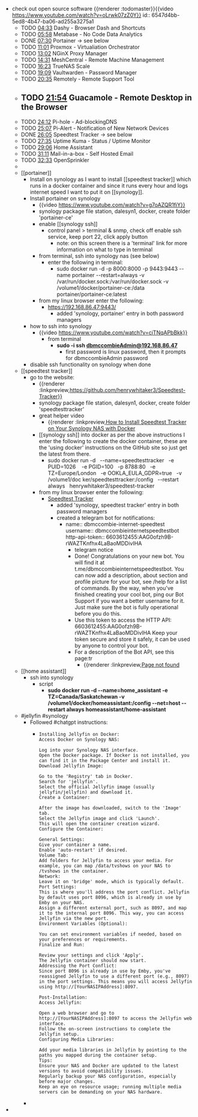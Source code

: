 - check out open source software {{renderer :todomaster}}{{video https://www.youtube.com/watch?v=oLrwk07zZ0Y}}
  id:: 6547d4bb-5ed8-4b47-ba06-ad255a3275a1
	- TODO [04:33](https://www.youtube.com/watch?v=oLrwk07zZ0Y&t=273s) Dashy - Browser Dash and Shortcuts
	- TODO [05:58](https://www.youtube.com/watch?v=oLrwk07zZ0Y&t=358s) Metabase - No Code Data Analytics
	- DONE [07:30](https://www.youtube.com/watch?v=oLrwk07zZ0Y&t=450s) Portainer -> see below
	- TODO [11:01](https://www.youtube.com/watch?v=oLrwk07zZ0Y&t=661s) Proxmox - Virtualiation Orchestrator
	- TODO [13:02](https://www.youtube.com/watch?v=oLrwk07zZ0Y&t=782s) NGinX Proxy Manager
	- TODO [14:31](https://www.youtube.com/watch?v=oLrwk07zZ0Y&t=871s) MeshCentral - Remote Machine Management
	- TODO [16:23](https://www.youtube.com/watch?v=oLrwk07zZ0Y&t=983s) TrueNAS Scale
	- TODO [19:09](https://www.youtube.com/watch?v=oLrwk07zZ0Y&t=1149s) Vaultwarden - Password Manager
	- TODO [20:35](https://www.youtube.com/watch?v=oLrwk07zZ0Y&t=1235s) Remotely - Remote Support Tool
	- TODO [21:54](https://www.youtube.com/watch?v=oLrwk07zZ0Y&t=1314s) Guacamole - Remote Desktop in the Browser
		-
	- TODO [24:12](https://www.youtube.com/watch?v=oLrwk07zZ0Y&t=1452s) Pi-hole - Ad-blockingDNS
	- TODO [25:07](https://www.youtube.com/watch?v=oLrwk07zZ0Y&t=1507s) Pi-Alert - Notification of New Network Devices
	- DONE [26:05](https://www.youtube.com/watch?v=oLrwk07zZ0Y&t=1565s) Speedtest Tracker -> see below
	- TODO [27:35](https://www.youtube.com/watch?v=oLrwk07zZ0Y&t=1655s) Uptime Kuma - Status / Uptime Monitor
	- TODO [29:06](https://www.youtube.com/watch?v=oLrwk07zZ0Y&t=1746s) Home Assistant
	- TODO [31:11](https://www.youtube.com/watch?v=oLrwk07zZ0Y&t=1871s) Mail-in-a-box - Self Hosted Email
	- TODO [32:33](https://www.youtube.com/watch?v=oLrwk07zZ0Y&t=1953s) OpenSprinkler
	-
	- [[portainer]]
		- Install on synology as I want to install [[speedtest tracker]] which runs in a docker container and since it runs every hour and logs internet speed I want to put it on [[synology]].
		- Install portainer on synology
			- {{video https://www.youtube.com/watch?v=g7oAZQR1fiY}}
			- synology package file station, dalesyn1, docker, create folder 'portainer-ce'
			- enable [[synology ssh]]
				- control panel > terminal & snmp, check off enable ssh service, keep port 22, click apply button
					- note: on this screen there is a 'terminal' link for more information on what to type in terminal
			- from terminal, ssh into synology nas (see below)
				- enter the following in terminal:
					- sudo docker run -d -p 8000:8000 -p 9443:9443 --name portainer --restart=always -v /var/run/docker.sock:/var/run/docker.sock -v /volume1/docker/portainer-ce:/data portainer/portainer-ce:latest
			- from my linux browser enter the following:
				- https://192.168.86.47:9443/
					- added 'synology, portainer' entry in both password managers
		- how to ssh into synology
			- {{video https://www.youtube.com/watch?v=ciTNqAPbBkk}}
				- from terminal
					- **sudo -i ssh dbmccombieAdmin@192.168.86.47**
						- first password is linux password, then it prompts for dbmccombieAdmin password
		- disable ssh functionality on synology when done
	- [[speedtest tracker]]
		- go to the website:
			- {{renderer :linkpreview,https://github.com/henrywhitaker3/Speedtest-Tracker}}
			- synology package file station, dalesyn1, docker, create folder 'speedtesttracker'
			- great helper video
				- {{renderer :linkpreview,[How to Install Speedtest Tracker on Your Synology NAS with Docker](https://neellik.com/install-speed-test-tracker-on-your-synology-nas/#portainer_speedtesttracker}})
			- [[synology ssh]] into docker as per the above instructions I enter the following to create the docker container, these are the 'using docker' instructions on the GitHub site so just get the latest from there.
				- sudo docker run -d   --name=speedtesttracker   -e PUID=1026   
				  -e PGID=100   -p 8788:80   -e TZ=Europe/London   -e OOKLA_EULA_GDPR=true   -v /volume1/doc
				  ker/speedtesttracker:/config   --restart always   henrywhitaker3/speedtest-tracker
			- from my linux browser enter the following:
				- [Speedtest Tracker](http://192.168.86.47:8788/)
					- added 'synology, speedtest tracker' entry in both password managers
					- created a telegram bot for notifications:
						- name:: dbmccombie-internet-speedtest
						  username:: dbmccombieinternetspeedtestbot
						  http-api-token:: 6603612455:AAG0ofzh9B-rWAZTKnfhx4LaBaoMDDivIHA
							- telegram notice
							- Done! Congratulations on your new bot. You will find it at t.me/dbmccombieinternetspeedtestbot. You can now add a description, about section and profile picture for your bot, see /help for a list of commands. By the way, when you've finished creating your cool bot, ping our Bot Support if you want a better username for it. Just make sure the bot is fully operational before you do this.
							- Use this token to access the HTTP API:
							  6603612455:AAG0ofzh9B-rWAZTKnfhx4LaBaoMDDivIHA
							  Keep your token secure and store it safely, it can be used by anyone to control your bot.
							- For a description of the Bot API, see this page:tr
								- {{renderer :linkpreview,[Page not found](https://core.telegram.org/bots/api}})
	- [[home assistant]]
		- ssh into synology
			- script
				- **sudo docker run -d --name=home_assistant -e TZ=Canada/Saskatchewan -v /volume1/docker/homeassistant:/config --net=host --restart always homeassistant/home-assistant**
	- #jellyfin #synology
		- Followed #chatgpt instructions:
			- ```chatgpt
			  Installing Jellyfin on Docker:
			  Access Docker on Synology NAS:
			  
			  Log into your Synology NAS interface.
			  Open the Docker package. If Docker is not installed, you can find it in the Package Center and install it.
			  Download Jellyfin Image:
			  
			  Go to the 'Registry' tab in Docker.
			  Search for 'jellyfin'.
			  Select the official Jellyfin image (usually jellyfin/jellyfin) and download it.
			  Create a Container:
			  
			  After the image has downloaded, switch to the 'Image' tab.
			  Select the Jellyfin image and click 'Launch'.
			  This will open the container creation wizard.
			  Configure the Container:
			  
			  General Settings:
			  Give your container a name.
			  Enable 'auto-restart' if desired.
			  Volume Tab:
			  Add folders for Jellyfin to access your media. For example, you can map /data/tvshows on your NAS to /tvshows in the container.
			  Network:
			  Leave it on 'bridge' mode, which is typically default.
			  Port Settings:
			  This is where you'll address the port conflict. Jellyfin by default uses port 8096, which is already in use by Emby on your NAS.
			  Assign a different external port, such as 8097, and map it to the internal port 8096. This way, you can access Jellyfin via the new port.
			  Environment Variables (Optional):
			  
			  You can set environment variables if needed, based on your preferences or requirements.
			  Finalize and Run:
			  
			  Review your settings and click 'Apply'.
			  The Jellyfin container should now start.
			  Addressing the Port Conflict:
			  Since port 8096 is already in use by Emby, you've reassigned Jellyfin to use a different port (e.g., 8097) in the port settings. This means you will access Jellyfin using http://[YourNASIPAddress]:8097.
			  
			  Post-Installation:
			  Access Jellyfin:
			  
			  Open a web browser and go to http://[YourNASIPAddress]:8097 to access the Jellyfin web interface.
			  Follow the on-screen instructions to complete the Jellyfin setup.
			  Configuring Media Libraries:
			  
			  Add your media libraries in Jellyfin by pointing to the paths you mapped during the container setup.
			  Tips:
			  Ensure your NAS and Docker are updated to the latest versions to avoid compatibility issues.
			  Regularly backup your NAS configuration, especially before major changes.
			  Keep an eye on resource usage; running multiple media servers can be demanding on your NAS hardware.
			  ```
		-
-